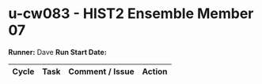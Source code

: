 # u-cw083 - HIST2 Ensemble Member 07

**Runner:**  Dave
**Run Start Date:**

| Cycle | Task | Comment / Issue | Action |
| ---   | ---  | ---             | ---    |
